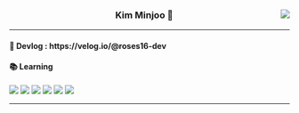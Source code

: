 
<div align="center">

  <img src="https://github-readme-stats.vercel.app/api/top-langs/?username=roses16-dev&theme=dracula&exclude_repo=Computer-Science-Engineering,clone-web-scrapper&hide=Procfile&layout=compact&langs_count=8" align="right" />
 <div>
  <h3>  Kim Minjoo 🌹</h3>

  <hr />
 </div>
</div>

<h4>📌 Devlog : https://velog.io/@roses16-dev</h4>
<h4>📚 Learning</h4>
<div>
 <img src="https://img.shields.io/badge/-HTML5-%23E34F26?style=flat-square&logo=HTML5&logoColor=white"/>
 <img src="https://img.shields.io/badge/-CSS3-%231572B6?style=flat-square&logo=CSS3&logoColor=white"/>
 <img src="https://img.shields.io/badge/-Javascript-%23F7DF1E?style=flat-square&logo=Javascript&logoColor=black"/>
 <img src="https://img.shields.io/badge/-Typescript-%233178C6?style=flat-square&logo=Typescript&logoColor=white"/>
 <img src="https://img.shields.io/badge/-React-%2361DAFB?style=flat-square&logo=React&logoColor=black"/>
 <img src="https://img.shields.io/badge/-Flutter-%2302569B?style=flat-square&logo=Flutter&logoColor=white"/>
</div>

<hr />
